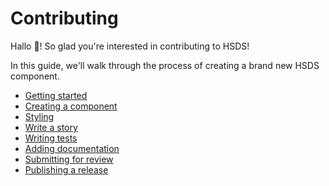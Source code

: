 # Contributing

Hallo 👋! So glad you're interested in contributing to HSDS!

In this guide, we'll walk through the process of creating a brand new HSDS component.

* [Getting started](setup.md)
* [Creating a component](creating.md)
* [Styling](styling.md)
* [Write a story](storybook.md)
* [Writing tests](testing.md)
* [Adding documentation](documentation.md)
* [Submitting for review](review.md)
* [Publishing a release](release.md)
